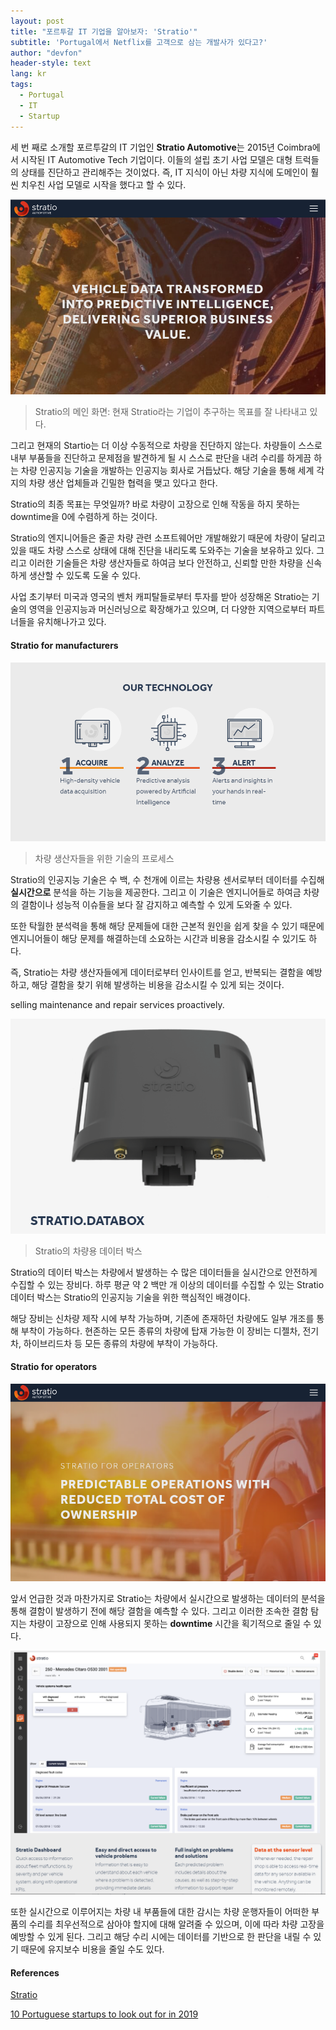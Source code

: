 ```yaml
---
layout: post
title: "포르투갈 IT 기업을 알아보자: 'Stratio'"
subtitle: 'Portugal에서 Netflix를 고객으로 삼는 개발사가 있다고?'
author: "devfon"
header-style: text
lang: kr
tags:
  - Portugal
  - IT
  - Startup
---
```


세 번 째로 소개할 포르투갈의 IT 기업인 **Stratio Automotive**는 2015년 Coimbra에서 시작된 IT Automotive Tech 기업이다. 이들의 설립 초기 사업 모델은 대형 트럭들의 상태를 진단하고 관리해주는 것이었다. 즉, IT 지식이 아닌 차량 지식에 도메인이 훨씬 치우친 사업 모델로 시작을 했다고 할 수 있다.

![](/img/in-post/stratio.png)
> Stratio의 메인 화면: 현재 Stratio라는 기업이 추구하는 목표를 잘 나타내고 있다.

그리고 현재의 Startio는 더 이상 수동적으로 차량을 진단하지 않는다. 차량들이 스스로 내부 부품들을 진단하고 문제점을 발견하게 될 시 스스로 판단을 내려 수리를 하게끔 하는 차량 인공지능 기술을 개발하는 인공지능 회사로 거듭났다. 해당 기술을 통해 세계 각지의 차량 생산 업체들과 긴밀한 협력을 맺고 있다고 한다.

Stratio의 최종 목표는 무엇일까? 바로 차량이 고장으로 인해 작동을 하지 못하는 downtime을 0에 수렴하게 하는 것이다.

Stratio의 엔지니어들은 줄곧 차량 관련 소프트웨어만 개발해왔기 때문에 차량이 달리고 있을 때도 차량 스스로 상태에 대해 진단을 내리도록 도와주는 기술을 보유하고 있다. 그리고 이러한 기술들은 차량 생산자들로 하여금 보다 안전하고, 신뢰할 만한 차량을 신속하게 생산할 수 있도록 도울 수 있다.

사업 초기부터 미국과 영국의 벤처 캐피탈들로부터 투자를 받아 성장해온 Stratio는 기술의 영역을 인공지능과 머신러닝으로 확장해가고 있으며, 더 다양한 지역으로부터 파트너들을 유치해나가고 있다.


#### Stratio for manufacturers
![](/img/in-post/manu-tech.png)
> 차량 생산자들을 위한 기술의 프로세스

Stratio의 인공지능 기술은 수 백, 수 천개에 이르는 차량용 센서로부터 데이터를 수집해 **실시간으로** 분석을 하는 기능을 제공한다. 그리고 이 기술은 엔지니어들로 하여금 차량의 결함이나 성능적 이슈들을 보다 잘 감지하고 예측할 수 있게 도와줄 수 있다.

또한 탁월한 분석력을 통해 해당 문제들에 대한 근본적 원인을 쉽게 찾을 수 있기 때문에 엔지니어들이 해당 문제를 해결하는데 소요하는 시간과 비용을 감소시킬 수 있기도 하다.

즉, Stratio는 차량 생산자들에게 데이터로부터 인사이트를 얻고, 반복되는 결함을 예방하고, 해당 결함을 찾기 위해 발생하는 비용을 감소시킬 수 있게 되는 것이다. 

selling maintenance and repair services proactively.

![](/img/in-post/databox.png)
> Stratio의 차량용 데이터 박스

Stratio의 데이터 박스는 차량에서 발생하는 수 많은 데이터들을 실시간으로 안전하게 수집할 수 있는 장비다. 하루 평균 약 2 백만 개 이상의 데이터를 수집할 수 있는 Stratio 데이터 박스는 Stratio의 인공지능 기술을 위한 핵심적인 배경이다. 

해당 장비는 신차량 제작 시에 부착 가능하며, 기존에 존재하던 차량에도 일부 개조를 통해 부착이 가능하다. 현존하는 모든 종류의 차량에 탑재 가능한 이 장비는 디젤차, 전기차, 하이브리드차 등 모든 종류의 차량에 부착이 가능하다.


#### Stratio for operators
![](/img/in-post/stop.png)

앞서 언급한 것과 마찬가지로 Stratio는 차량에서 실시간으로 발생하는 데이터의 분석을 통해 결함이 발생하기 전에 해당 결함을 예측할 수 있다. 그리고 이러한 조속한 결함 탐지는 차량이 고장으로 인해 사용되지 못하는 **downtime** 시간을 획기적으로 줄일 수 있다.

![](/img/in-post/sensor.png)

또한 실시간으로 이루어지는 차량 내 부품들에 대한 감시는 차량 운행자들이 어떠한 부품의 수리를 최우선적으로 삼아야 할지에 대해 알려줄 수 있으며, 이에 따라 차량 고장을 예방할 수 있게 된다. 그리고 해당 수리 시에는 데이터를 기반으로 한 판단을 내릴 수 있기 때문에 유지보수 비용을 줄일 수도 있다.

#### References
[Stratio](https://stratioautomotive.com/)

[10 Portuguese startups to look out for in 2019](https://www.eu-startups.com/2019/02/10-portuguese-startups-to-look-out-for-in-2019/)